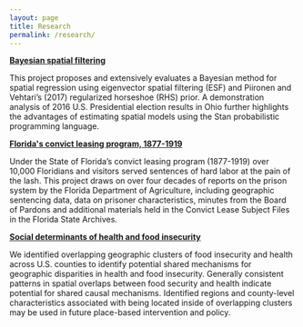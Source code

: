 ```yaml
---
layout: page
title: Research
permalink: /research/
---
```


<a href="{{ site.url }}/2020/01/09/rhs-esf">**Bayesian spatial filtering**</a>

This project proposes and extensively evaluates a Bayesian method for spatial regression using eigenvector spatial filtering (ESF) and Piironen and Vehtari’s (2017) regularized horseshoe (RHS) prior. A demonstration analysis of 2016 U.S. Presidential election results in Ohio further highlights the advantages of estimating spatial models using the Stan probabilistic programming language. 

<a href="{{ site.url }}/2019/11/09/convict-leasing">**Florida's convict leasing program, 1877-1919**</a>

Under the State of Florida’s convict leasing program (1877-1919) over 10,000 Floridians and visitors served sentences of hard labor at the pain of the lash. This project draws on over four decades of reports on the prison system by the Florida Department of Agriculture, including geographic sentencing data, data on prisoner characteristics, minutes from the Board of Pardons and additional materials held in the Convict Lease Subject Files in the Florida State Archives.

<a href="{{ site.url }}/2018/01/01/food-insecurity">**Social determinants of health and food insecurity**</a>

We identified overlapping geographic clusters of food insecurity and health across U.S. counties to identify potential shared mechanisms for geographic disparities in health and food insecurity. Generally consistent patterns in spatial overlaps between food security and health indicate potential for shared causal mechanisms. Identified regions and county-level characteristics associated with being located inside of overlapping clusters may be used in future place-based intervention and policy.
